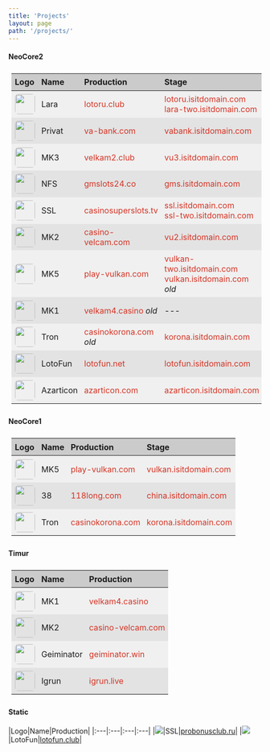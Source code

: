 ```yaml
---
title: 'Projects'
layout: page
path: '/projects/'
---
```


<style>
    table {
        border-collapse: collapse;
        padding: .4rem;
        width: 100%;
    }
    thead tr {
        background-color: rgba(0,0,0,.20);
    }
    tbody tr {
        background-color: rgba(0,0,0,.05);
        height: 52px;
        transition: background-color .2s ease;
    }
    tbody tr:nth-child(2n) {
        background-color: rgba(0,0,0,.10);
    }
    tbody tr:hover {
        background-color: rgba(0,0,0,.15);
    }
    th {
        padding: .4rem;
    }
    td {
        padding: .4rem;
    }
    td img {
        width: 40px;
        border-radius: .4rem;
        display: block;
    }
    td a {
        color: #d43324;
        text-decoration: none;
    }
    td a:hover {
        text-decoration: underline;
    }
</style>

#### NeoCore2

|Logo|Name|Production|Stage|
|:---|:---|:---|:---|
|![](lotoru.png)|Lara|[lotoru.club](http://lotoru.club)|[lotoru.isitdomain.com](http://lotoru.isitdomain.com)<br>[lara-two.isitdomain.com](http://lara-two.isitdomain.com)|
|![](vabank.png)|Privat|[va-bank.com](https://va-bank.com)|[vabank.isitdomain.com](http://vabank.isitdomain.com)|
|![](vu3.png)|MK3|[velkam2.club](https://velkam2.club)|[vu3.isitdomain.com](http://vu3.isitdomain.com)|
|![](gms.png)|NFS|[gmslots24.co](https://gmslots24.co)|[gms.isitdomain.com](http://gms.isitdomain.com)|
|![](ssl.png)|SSL|[casinosuperslots.tv](https://casinosuperslots.tv)|[ssl.isitdomain.com](http://ssl.isitdomain.com)<br>[ssl-two.isitdomain.com](http://ssl-two.isitdomain.com)|
|![](vu2.png)|MK2|[casino-velcam.com](http://casino-velcam.com)|[vu2.isitdomain.com](http://vu2.isitdomain.com)|
|![](vu5.png)|MK5|[play-vulkan.com](https://play-vulkan.com)|[vulkan-two.isitdomain.com](http://vulkan-two.isitdomain.com)<br>[vulkan.isitdomain.com](http://vulkan.isitdomain.com) _old_|
|![](vu1.png)|MK1|[velkam4.casino](http://velkam4.casino) _old_|---|
|![](korona.png)|Tron|[casinokorona.com](http://casinokorona.com) _old_|[korona.isitdomain.com](http://korona.isitdomain.com)|
|![](lotofun.png)|LotoFun|[lotofun.net](http://lotofun.net)|[lotofun.isitdomain.com](http://lotofun.isitdomain.com)|
|![](azarticon.png)|Azarticon|[azarticon.com](http://azarticon.com)|[azarticon.isitdomain.com](http://azarticon.isitdomain.com)|

#### NeoCore1

|Logo|Name|Production|Stage|
|:---|:---|:---|:---|
|![](vu5.png)|MK5|[play-vulkan.com](https://play-vulkan.com)|[vulkan.isitdomain.com](http://vulkan.isitdomain.com)|
|![](longbao.png)|38|[118long.com](http://118long.com)|[china.isitdomain.com](http://china.isitdomain.com)|
|![](korona.png)|Tron|[casinokorona.com](http://casinokorona.com)|[korona.isitdomain.com](http://korona.isitdomain.com)|

#### Timur

|Logo|Name|Production|
|:---|:---|:---|
|![](vu1.png)|MK1|[velkam4.casino](http://velkam4.casino)|
|![](vu2.png)|MK2|[casino-velcam.com](http://casino-velcam.com)|
|![](gaminator.png)|Geiminator|[geiminator.win](http://geiminator.win)|
|![](igrun.png)|Igrun|[igrun.live](http://igrun.live)|

#### Static

|Logo|Name|Production|
|:---|:---|:---|:---|
|![](ssl.png)|SSL|[probonusclub.ru](http://probonusclub.ru)|
|![](lotofun.png)|LotoFun|[lotofun.club](http://lotofun.club)|

